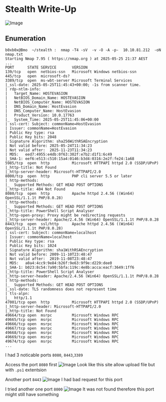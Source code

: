 # Stealth Write-Up
![Image](https://github.com/user-attachments/assets/a026b3ff-0a6c-4392-adc4-d2a233f24513)
## Enumeration

```
b0xb0x@Bmo  ~/stealth :  nmap -T4 -sV  -v -O -A -p-  10.10.81.212  -oN nmap.txt
Starting Nmap 7.95 ( https://nmap.org ) at 2025-05-25 21:37 AEST
...
PORT      STATE SERVICE       VERSION
139/tcp   open  netbios-ssn   Microsoft Windows netbios-ssn
445/tcp   open  microsoft-ds?
3389/tcp  open  ms-wbt-server Microsoft Terminal Services
|_ssl-date: 2025-05-25T11:45:43+00:00; -1s from scanner time.
| rdp-ntlm-info: 
|   Target_Name: HOSTEVASION
|   NetBIOS_Domain_Name: HOSTEVASION
|   NetBIOS_Computer_Name: HOSTEVASION
|   DNS_Domain_Name: HostEvasion
|   DNS_Computer_Name: HostEvasion
|   Product_Version: 10.0.17763
|_  System_Time: 2025-05-25T11:45:06+00:00
| ssl-cert: Subject: commonName=HostEvasion
| Issuer: commonName=HostEvasion
| Public Key type: rsa
| Public Key bits: 2048
| Signature Algorithm: sha256WithRSAEncryption
| Not valid before: 2025-05-24T11:34:23
| Not valid after:  2025-11-23T11:34:23
| MD5:   eed7:4955:e4db:0f63:302f:e7b2:d1f1:6c49
|_SHA-1: eef6:e513:c510:15a4:0146:b3d4:0316:2e2f:fe24:1a68
5985/tcp  open  http          Microsoft HTTPAPI httpd 2.0 (SSDP/UPnP)
|_http-title: Not Found
|_http-server-header: Microsoft-HTTPAPI/2.0
8000/tcp  open  http          PHP cli server 5.5 or later
| http-methods: 
|_  Supported Methods: GET HEAD POST OPTIONS
|_http-title: 404 Not Found
8080/tcp  open  http          Apache httpd 2.4.56 ((Win64) OpenSSL/1.1.1t PHP/8.0.28)
| http-methods: 
|_  Supported Methods: GET HEAD POST OPTIONS
|_http-title: PowerShell Script Analyser
|_http-open-proxy: Proxy might be redirecting requests
|_http-server-header: Apache/2.4.56 (Win64) OpenSSL/1.1.1t PHP/8.0.28
8443/tcp  open  ssl/http      Apache httpd 2.4.56 ((Win64) OpenSSL/1.1.1t PHP/8.0.28)
| ssl-cert: Subject: commonName=localhost
| Issuer: commonName=localhost
| Public Key type: rsa
| Public Key bits: 1024
| Signature Algorithm: sha1WithRSAEncryption
| Not valid before: 2009-11-10T23:48:47
| Not valid after:  2019-11-08T23:48:47
| MD5:   a0a4:4cc9:9e84:b26f:9e63:9f9e:d229:dee0
|_SHA-1: b023:8c54:7a90:5bfa:119c:4e8b:acca:eacf:3649:1ff6
|_http-title: PowerShell Script Analyser
|_http-server-header: Apache/2.4.56 (Win64) OpenSSL/1.1.1t PHP/8.0.28
| http-methods: 
|_  Supported Methods: GET HEAD POST OPTIONS
|_ssl-date: TLS randomness does not represent time
| tls-alpn: 
|_  http/1.1
47001/tcp open  http          Microsoft HTTPAPI httpd 2.0 (SSDP/UPnP)
|_http-server-header: Microsoft-HTTPAPI/2.0
|_http-title: Not Found
49664/tcp open  msrpc         Microsoft Windows RPC
49665/tcp open  msrpc         Microsoft Windows RPC
49666/tcp open  msrpc         Microsoft Windows RPC
49667/tcp open  msrpc         Microsoft Windows RPC
49668/tcp open  msrpc         Microsoft Windows RPC
49669/tcp open  msrpc         Microsoft Windows RPC
49674/tcp open  msrpc         Microsoft Windows RPC
...
```
I had 3 noticable ports `8080`, `8443`,`3389`

Access the port `8080` first
![Image](https://github.com/user-attachments/assets/7333cac3-f8d3-49f6-82ee-da9e4f875571)
Look like this site allow upload file but with `.ps1` extentsion

Another port `8443`
![Image](https://github.com/user-attachments/assets/a2659a07-4bfa-4fbd-8399-1efc34196b7a)
I had bad request for this port

I tried another one port `8000`
![Image](https://github.com/user-attachments/assets/e9c4dd3d-faab-4308-b802-cea52d97b793)
It was not found therefore this port might still have something

